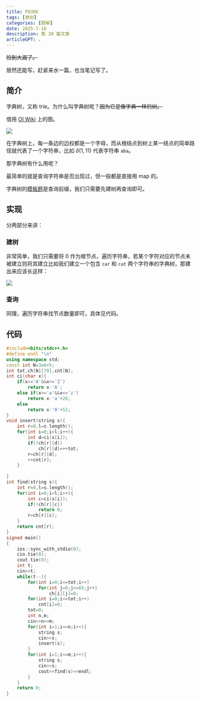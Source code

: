 ```yaml
---
title: P8306
tags: [原创]
categories: [题解]
date: 2025-7-16
description: 第 20 篇文章
articleGPT: 。
---
```

~~捡到大漏了。~~

居然还能写，赶紧来水一篇，也当笔记写了。

## 简介
字典树，又称 trie。为什么叫字典树呢？~~因为它是像字典一样的树。~~

借用 [OI Wiki](https://oi-wiki.org/string/trie/) 上的图。

![](https://oi-wiki.org/string/images/trie1.png)

在字典树上，每一条边的边权都是一个字母，而从根结点到树上某一结点的简单路径就代表了一个字符串，比如 $\delta(1,11)$ 代表字符串 `aba`。

那字典树有什么用呢？

最简单的就是查询字符串是否出现过，但一般都是直接用 map 的。

字典树的[模板题](https://www.luogu.com.cn/problem/P8306)是查询前缀，我们只需要先建树再查询即可。

## 实现
分两部分来讲：
### 建树
非常简单，我们只需要将 $0$ 作为根节点，遍历字符串，若某个字符对应的节点未被建立则将其建立比如我们建立一个包含 `car` 和 `cat` 两个字符串的字典树，那建出来应该长这样：

![](https://cdn.luogu.com.cn/upload/image_hosting/3f767ojl.png)

### 查询
同理，遍历字符串找节点数量即可，具体见代码。

## 代码
```cpp
#include<bits/stdc++.h>
#define endl "\n"
using namespace std;
const int N=3e6+5;
int tot,ch[N][70],cnt[N];
int ci(char x){
	if(x>='A'&&x<='Z')
		return x-'A';
	else if(x>='a'&&x<='z')
		return x-'a'+26;
	else
		return x-'0'+52;
} 
void insert(string s){
	int r=0,l=s.length();
	for(int i=0;i<l;i++){
		int d=ci(s[i]);
		if(!ch[r][d])
			ch[r][d]=++tot;
		r=ch[r][d];
		++cnt[r];
	}
	
}
int find(string s){
	int r=0,l=s.length();
	for(int i=0;i<l;i++){
		int c=ci(s[i]);
		if(!ch[r][c])
			return 0;
		r=ch[r][c];
	}
	return cnt[r];
}
signed main()
{
	ios::sync_with_stdio(0);
	cin.tie(0);
	cout.tie(0);
	int t;
	cin>>t;
	while(t--){
		for(int i=0;i<=tot;i++)
			for(int j=0;j<=65;j++)
				ch[i][j]=0;
		for(int i=0;i<=tot;i++)
			cnt[i]=0;
		tot=0;
		int n,m;
		cin>>n>>m;
		for(int i=1;i<=n;i++){
			string s;
			cin>>s;
			insert(s);
		}
		for(int i=1;i<=m;i++){
			string s;
			cin>>s;
			cout<<find(s)<<endl;
		}
	}
	return 0;
}
```
